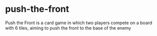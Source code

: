 # push-the-front
Push the Front is a card game in which two players compete on a board with 6 tiles, aiming to push the front to the base of the enemy
